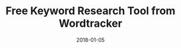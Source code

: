 ---
layout: site
title: "Free Keyword Research Tool from Wordtracker"
date: 2018-01-05
categories: [community]
version: 1.5.8
major: 1
minor: 5
patch: 8
slug: free-keyword-research-tool-from-wordtracker
link: https://www.wordtracker.com/
submitter: lpolepeddi
permalink: /sites/:slug
---